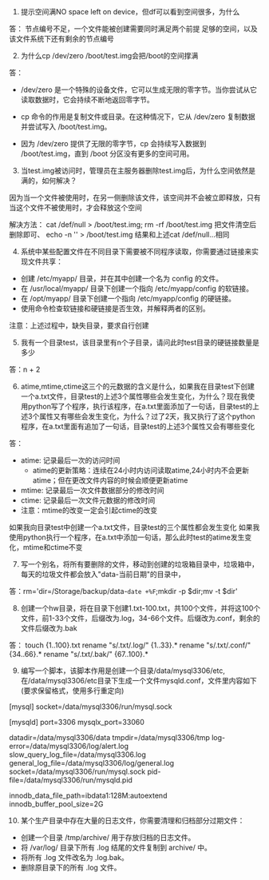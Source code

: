 1. 提示空间满NO space left on device，但df可以看到空间很多，为什么

答：
节点编号不足，一个文件能被创建需要同时满足两个前提
足够的空间，以及该文件系统下还有剩余的节点编号

2. 为什么cp /dev/zero /boot/test.img会把/boot的空间撑满

答：
- /dev/zero 是一个特殊的设备文件，它可以生成无限的零字节。当你尝试从它读取数据时，它会持续不断地返回零字节。

- cp 命令的作用是复制文件或目录。在这种情况下，它从 /dev/zero 复制数据并尝试写入 /boot/test.img。

- 因为 /dev/zero 提供了无限的零字节，cp 会持续写入数据到 /boot/test.img，直到 /boot 分区没有更多的空间可用。

3. 当test.img被访问时，管理员在主服务器删除test.img后，为什么空间依然是满的，如何解决？

因为当一个文件被使用时，在另一侧删除该文件，该空间并不会被立即释放，只有当这个文件不被使用时，才会释放这个空间

解决方法：
cat /def/null > /boot/test.img; rm -rf /boot/test.img
把文件清空后删除即可、
echo -n '' > /boot/test.img 结果和上述cat /def/null...相同

4. 系统中某些配置文件在不同目录下需要被不同程序读取，你需要通过链接来实现文件共享：
- 创建 /etc/myapp/ 目录，并在其中创建一个名为 config 的文件。
- 在 /usr/local/myapp/ 目录下创建一个指向 /etc/myapp/config 的软链接。
- 在 /opt/myapp/ 目录下创建一个指向 /etc/myapp/config 的硬链接。
- 使用命令检查软链接和硬链接是否生效，并解释两者的区别。

注意：上述过程中，缺失目录，要求自行创建



5. 我有一个目录test，该目录里有n个子目录，请问此时test目录的硬链接数量是多少

答：n + 2

6. atime,mtime,ctime这三个的元数据的含义是什么，如果我在目录test下创建一个a.txt文件，目录test的上述3个属性哪些会发生变化，为什么？现在我使用python写了个程序，执行该程序，在a.txt里面添加了一句话，目录test的上述3个属性又有哪些会发生变化，为什么？过了2天，我又执行了这个python程序，在a.txt里面有追加了一句话，目录test的上述3个属性又会有哪些变化

答：
- atime: 记录最后一次的访问时间
  - atime的更新策略：连续在24小时内访问读取atime,24小时内不会更新atime；但在更改文件内容的时候会顺便更新atime
- mtime: 记录最后一次文件数据部分的修改时间
- ctime: 记录最后一次文件元数据的修改时间
- 注意：mtime的改变一定会引起ctime的改变

如果我向目录test中创建一个a.txt文件，目录test的三个属性都会发生变化
如果我使用python执行一个程序，在a.txt中添加一句话，那么此时test的atime发生变化，mtime和ctime不变


7. 写一个别名，将所有要删除的文件，移动到创建的垃圾箱目录中，垃圾箱中，每天的垃圾文件都会放入"data-当前日期"的目录中，

答：rm='dir=/Storage/backup/data-`date +%F`;mkdir -p $dir;mv -t $dir'

8. 创建一个hw目录，将在目录下创建1.txt-100.txt，共100个文件，并将这100个文件，前1-33个文件，后缀改为.log，34-66个文件。后缀改为.conf，剩余的文件后缀改为.bak

答：
touch {1..100}.txt
rename "s/.txt/.log/" {1..33}.*
rename "s/.txt/.conf/" {34..66}.*
rename "s/.txt/.bak/" {67..100}.*

9. 编写一个脚本，该脚本作用是创建一个目录/data/mysql3306/etc,在/data/mysql3306/etc目录下生成一个文件mysqld.conf，文件里内容如下(要求保留格式，使用多行重定向)

[mysql]
socket=/data/mysql3306/run/mysql.sock

[mysqld]
port=3306
mysqlx_port=33060

datadir=/data/mysql3306/data
tmpdir=/data/mysql3306/tmp
log-error=/data/mysql3306/log/alert.log
slow_query_log_file=/data/mysql3306.log
general_log_file=/data/mysql3306/log/general.log
socket=/data/mysql3306/run/mysql.sock
pid-file=/data/mysql3306/run/mysqld.pid

innodb_data_file_path=ibdata1:128M:autoextend
innodb_buffer_pool_size=2G


10. 某个生产目录中存在大量的日志文件，你需要清理和归档部分过期文件：

- 创建一个目录 /tmp/archive/ 用于存放归档的日志文件。
- 将 /var/log/ 目录下所有 .log 结尾的文件复制到 archive/ 中。
- 将所有 .log 文件改名为 .log.bak。
- 删除原目录下的所有 .log 文件。







